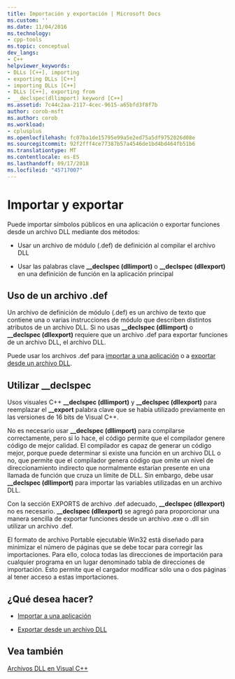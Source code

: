 ```yaml
---
title: Importación y exportación | Microsoft Docs
ms.custom: ''
ms.date: 11/04/2016
ms.technology:
- cpp-tools
ms.topic: conceptual
dev_langs:
- C++
helpviewer_keywords:
- DLLs [C++], importing
- exporting DLLs [C++]
- importing DLLs [C++]
- DLLs [C++], exporting from
- __declspec(dllimport) keyword [C++]
ms.assetid: 7c44c2aa-2117-4cec-9615-a65bfd3f8f7b
author: corob-msft
ms.author: corob
ms.workload:
- cplusplus
ms.openlocfilehash: fc07ba1de15795e99a5e2ed75a5df9752026d08e
ms.sourcegitcommit: 92f2fff4ce77387b57a4546de1bd4bd464fb51b6
ms.translationtype: MT
ms.contentlocale: es-ES
ms.lasthandoff: 09/17/2018
ms.locfileid: "45717007"
---
```

# <a name="importing-and-exporting"></a>Importar y exportar

Puede importar símbolos públicos en una aplicación o exportar funciones desde un archivo DLL mediante dos métodos:

- Usar un archivo de módulo (.def) de definición al compilar el archivo DLL

- Usar las palabras clave **__declspec (dllimport)** o **__declspec (dllexport)** en una definición de función en la aplicación principal

## <a name="using-a-def-file"></a>Uso de un archivo .def

Un archivo de definición de módulo (.def) es un archivo de texto que contiene una o varias instrucciones de módulo que describen distintos atributos de un archivo DLL. Si no usas **__declspec (dllimport)** o **__declspec (dllexport)** requiere que un archivo .def para exportar funciones de un archivo DLL, el archivo DLL.

Puede usar los archivos .def para [importar a una aplicación](../build/importing-using-def-files.md) o a [exportar desde un archivo DLL](../build/exporting-from-a-dll-using-def-files.md).

## <a name="using-declspec"></a>Utilizar __declspec

Usos visuales C++ **__declspec (dllimport)** y **__declspec (dllexport)** para reemplazar el **__export** palabra clave que se había utilizado previamente en las versiones de 16 bits de Visual C++.

No es necesario usar **__declspec (dllimport)** para compilarse correctamente, pero si lo hace, el código permite que el compilador genere código de mejor calidad. El compilador es capaz de generar un código mejor, porque puede determinar si existe una función en un archivo DLL o no, que permite que el compilador genera código que omite un nivel de direccionamiento indirecto que normalmente estarían presente en una llamada de función que cruza un límite de DLL. Sin embargo, debe usar **__declspec (dllimport)** para importar las variables utilizadas en un archivo DLL.

Con la sección EXPORTS de archivo .def adecuado, **__declspec (dllexport)** no es necesario. **__declspec (dllexport)** se agregó para proporcionar una manera sencilla de exportar funciones desde un archivo .exe o .dll sin utilizar un archivo .def.

El formato de archivo Portable ejecutable Win32 está diseñado para minimizar el número de páginas que se debe tocar para corregir las importaciones. Para ello, coloca todas las direcciones de importación para cualquier programa en un lugar denominado tabla de direcciones de importación. Esto permite que el cargador modificar sólo una o dos páginas al tener acceso a estas importaciones.

## <a name="what-do-you-want-to-do"></a>¿Qué desea hacer?

- [Importar a una aplicación](../build/importing-into-an-application-using-declspec-dllimport.md)

- [Exportar desde un archivo DLL](../build/exporting-from-a-dll.md)

## <a name="see-also"></a>Vea también

[Archivos DLL en Visual C++](../build/dlls-in-visual-cpp.md)